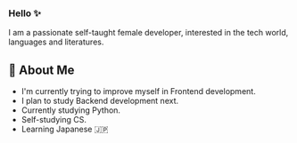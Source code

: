 ### Hello ✨

I am a passionate self-taught female developer, interested in the tech world, languages and literatures. 

## 💖 About Me

- I'm currently trying to improve myself in Frontend development.
- I plan to study Backend development next.
- Currently studying Python.
- Self-studying CS.
- Learning Japanese 🇯🇵

